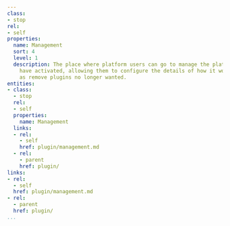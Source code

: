 ```yaml
---
class:
- stop
rel:
- self
properties:
  name: Management
  sort: 4
  level: 1
  description: The place where platform users can go to manage the platforms they
    have activated, allowing them to configure the details of how it works, as well
    as remove plugins no longer wanted.
entities:
- class:
  - stop
  rel:
  - self
  properties:
    name: Management
  links:
  - rel:
    - self
    href: plugin/management.md
  - rel:
    - parent
    href: plugin/
links:
- rel:
  - self
  href: plugin/management.md
- rel:
  - parent
  href: plugin/
...
```

